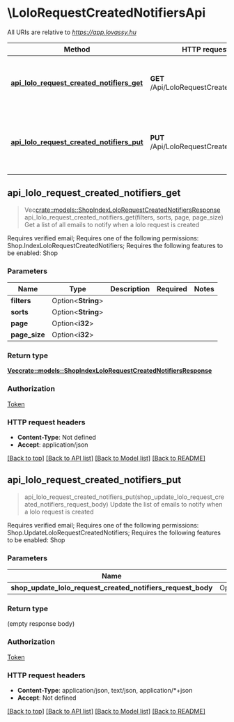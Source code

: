 # \LoloRequestCreatedNotifiersApi

All URIs are relative to *https://app.lovassy.hu*

Method | HTTP request | Description
------------- | ------------- | -------------
[**api_lolo_request_created_notifiers_get**](LoloRequestCreatedNotifiersApi.md#api_lolo_request_created_notifiers_get) | **GET** /Api/LoloRequestCreatedNotifiers | Get a list of all emails to notify when a lolo request is created
[**api_lolo_request_created_notifiers_put**](LoloRequestCreatedNotifiersApi.md#api_lolo_request_created_notifiers_put) | **PUT** /Api/LoloRequestCreatedNotifiers | Update the list of emails to notify when a lolo request is created



## api_lolo_request_created_notifiers_get

> Vec<crate::models::ShopIndexLoloRequestCreatedNotifiersResponse> api_lolo_request_created_notifiers_get(filters, sorts, page, page_size)
Get a list of all emails to notify when a lolo request is created

Requires verified email; Requires one of the following permissions: Shop.IndexLoloRequestCreatedNotifiers; Requires the following features to be enabled: Shop

### Parameters


Name | Type | Description  | Required | Notes
------------- | ------------- | ------------- | ------------- | -------------
**filters** | Option<**String**> |  |  |
**sorts** | Option<**String**> |  |  |
**page** | Option<**i32**> |  |  |
**page_size** | Option<**i32**> |  |  |

### Return type

[**Vec<crate::models::ShopIndexLoloRequestCreatedNotifiersResponse>**](ShopIndexLoloRequestCreatedNotifiersResponse.md)

### Authorization

[Token](../README.md#Token)

### HTTP request headers

- **Content-Type**: Not defined
- **Accept**: application/json

[[Back to top]](#) [[Back to API list]](../README.md#documentation-for-api-endpoints) [[Back to Model list]](../README.md#documentation-for-models) [[Back to README]](../README.md)


## api_lolo_request_created_notifiers_put

> api_lolo_request_created_notifiers_put(shop_update_lolo_request_created_notifiers_request_body)
Update the list of emails to notify when a lolo request is created

Requires verified email; Requires one of the following permissions: Shop.UpdateLoloRequestCreatedNotifiers; Requires the following features to be enabled: Shop

### Parameters


Name | Type | Description  | Required | Notes
------------- | ------------- | ------------- | ------------- | -------------
**shop_update_lolo_request_created_notifiers_request_body** | Option<[**ShopUpdateLoloRequestCreatedNotifiersRequestBody**](ShopUpdateLoloRequestCreatedNotifiersRequestBody.md)> |  |  |

### Return type

 (empty response body)

### Authorization

[Token](../README.md#Token)

### HTTP request headers

- **Content-Type**: application/json, text/json, application/*+json
- **Accept**: Not defined

[[Back to top]](#) [[Back to API list]](../README.md#documentation-for-api-endpoints) [[Back to Model list]](../README.md#documentation-for-models) [[Back to README]](../README.md)

